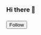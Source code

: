 ### Hi there 👋

<!--
**lisa9812/lisa9812** is a ✨ _special_ ✨ repository because its `README.md` (this file) appears on your GitHub profile.

Here are some ideas to get you started:

- 🔭 I’m currently working on ...
- 🌱 I’m currently learning ...
- 👯 I’m looking to collaborate on ...
- 🤔 I’m looking for help with ...
- 💬 Ask me about ...
- 📫 How to reach me: ...
- 😄 Pronouns: ...
- ⚡ Fun fact: ...
-->



<div class="flex-order-1 flex-md-order-none">
      <div class="d-flex flex-lg-row flex-md-column">
            <div class="flex-1 mb-0 mb-md-3">
              <div class="js-user-profile-follow-button pb-1 mb-n1 is-placeholder" style="visibility: hidden; display: block; height: 4px;"></div><div class="js-sticky js-user-profile-follow-button pb-1 mb-n1 is-stuck" data-original-top="471px" style="position: fixed; top: 471px !important; left: 24px; width: 218.25px; margin-top: 0px;"></div>
              
  <span class="user-following-container js-form-toggle-container">
    <!-- '"` --><!-- </textarea></xmp> --><form class="js-form-toggle-target" action="/users/follow?target=guofei9987" accept-charset="UTF-8" method="post"><input type="hidden" name="authenticity_token" value="0rgyo8CXZ6ngA9DF0tFG4fZg+jEDUtqzInA8Kk+H3JFhgJ9d98w3BOrmYB5Y3PUXZbsJKClvnljF2mFPi7BINw==">
      <input type="submit" name="commit" value="Follow" class="btn btn-block" title="Follow guofei9987" aria-label="Follow this person" data-hydro-click="{&quot;event_type&quot;:&quot;user_profile.click&quot;,&quot;payload&quot;:{&quot;profile_user_id&quot;:19920283,&quot;target&quot;:&quot;FOLLOW_BUTTON&quot;,&quot;user_id&quot;:28215806,&quot;originating_url&quot;:&quot;https://github.com/guofei9987&quot;}}" data-hydro-click-hmac="19ebe9b76f1372f84cd8f1386acea41917e53bf78b5862b5468dd36ca2ad2c2a" data-disable-with="Follow">
</form>
    <!-- '"` --><!-- </textarea></xmp> --><form class="js-form-toggle-target" hidden="hidden" action="/users/unfollow?target=guofei9987" accept-charset="UTF-8" method="post"><input type="hidden" name="authenticity_token" value="rhBjbIvjejalfn2S4SpxtDtsQ8h+AijRqNsgTVJcyRhrO+TzA1s06q8q3Q5Gl5Xo8/azcUF2yA1uJHQmyn2P+g==">
      <input type="submit" name="commit" value="Unfollow" class="btn btn-block" title="Unfollow guofei9987" aria-label="Unfollow this person" data-disable-with="Unfollow">
</form>  </span>

</div>
</div>

</div>
